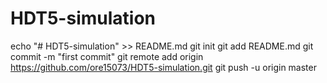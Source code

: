 # HDT5-simulation
echo "# HDT5-simulation" >> README.md
git init
git add README.md
git commit -m "first commit"
git remote add origin https://github.com/ore15073/HDT5-simulation.git
git push -u origin master
